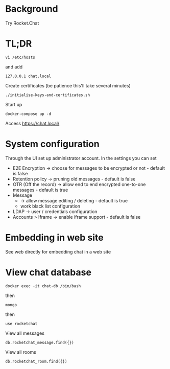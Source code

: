 # Background

Try Rocket.Chat

# TL;DR

    vi /etc/hosts

and add

```
127.0.0.1 chat.local
```

Create certificates (be patience this'll take several minutes)

    ./initialise-keys-and-certificates.sh

Start up

    docker-compose up -d

Access https://chat.local/

# System configuration

Through the UI set up administrator account.  In the settings you can set 

* E2E Encryption -> choose for messages to be encrypted or not - default is false
* Retention policy -> pruning old messages - default is false
* OTR (Off the record) -> allow end to end encrypted one-to-one messages - default is true
* Message 
  * -> allow message editing / deleting - default is true
  * work black list configuration
* LDAP -> user / credentials configuration
* Accounts > Iframe -> enable iframe support - default is false

# Embedding in web site

See web directly for embedding chat in a web site

# View chat database

    docker exec -it chat-db /bin/bash

then

    mongo
    
then

    use rocketchat

View all messages

    db.rocketchat_message.find({})

View all rooms

    db.rocketchat_room.find({})